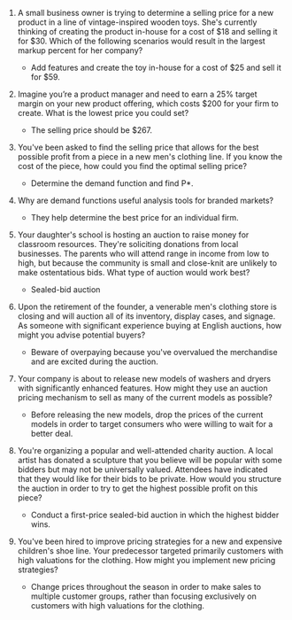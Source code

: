

1. A small business owner is trying to determine a selling price for a new product in a line of vintage-inspired wooden toys. She's currently thinking of creating the product in-house for a cost of $18 and selling it for $30. Which of the following scenarios would result in the largest markup percent for her company?

    - Add features and create the toy in-house for a cost of $25 and sell it for $59.

2. Imagine you’re a product manager and need to earn a 25% target margin on your new product offering, which costs $200 for your firm to create. What is the lowest price you could set?

    - The selling price should be $267.


3. You've been asked to find the selling price that allows for the best possible profit from a piece in a new men's clothing line. If you know the cost of the piece, how could you find the optimal selling price?

    - Determine the demand function and find P*.


4. Why are demand functions useful analysis tools for branded markets?

    - They help determine the best price for an individual firm.

5. Your daughter's school is hosting an auction to raise money for classroom resources. They're soliciting donations from local businesses. The parents who will attend range in income from low to high, but because the community is small and close-knit are unlikely to make ostentatious bids. What type of auction would work best?

    - Sealed-bid auction  


6. Upon the retirement of the founder, a venerable men's clothing store is closing and will auction all of its inventory, display cases, and signage. As someone with significant experience buying at English auctions, how might you advise potential buyers?  

    - Beware of overpaying because you've overvalued the merchandise and are excited during the auction.

7. Your company is about to release new models of washers and dryers with significantly enhanced features. How might they use an auction pricing mechanism to sell as many of the current models as possible?

    - Before releasing the new models, drop the prices of the current models in order to target consumers who were willing to wait for a better deal.

8. You're organizing a popular and well-attended charity auction. A local artist has donated a sculpture that you believe will be popular with some bidders but may not be universally valued. Attendees have indicated that they would like for their bids to be private. How would you structure the auction in order to try to get the highest possible profit on this piece?  


    - Conduct a first-price sealed-bid auction in which the highest bidder wins.



9. You've been hired to improve pricing strategies for a new and expensive children's shoe line. Your predecessor targeted primarily customers with high valuations for the clothing. How might you implement new pricing strategies? 

    - Change prices throughout the season in order to make sales to multiple customer groups, rather than focusing exclusively on customers with high valuations for the clothing.  

